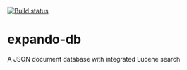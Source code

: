 [![Build status](https://ci.appveyor.com/api/projects/status/mcuk3sl5ui12u93w?svg=true)](https://ci.appveyor.com/project/cris-almodovar/expando-db)
# expando-db
A JSON document database with integrated Lucene search
